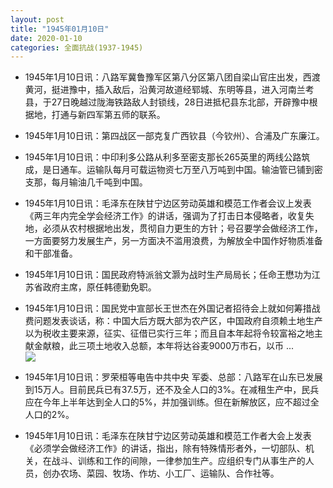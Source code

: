 ```yaml
---
layout: post
title: "1945年01月10日"
date: 2020-01-10
categories: 全面抗战(1937-1945)
---
```


<meta name="referrer" content="no-referrer" />

- 1945年1月10日讯：八路军冀鲁豫军区第八分区第八团自梁山官庄出发，西渡黄河，挺进豫中，插入敌后，沿黄河故道经郓城、东明等县，进入河南兰考县，于27日晚越过陇海铁路敌人封锁线，28日进抵杞县东北部，开辟豫中根据地，打通与新四军第五师的联系。 

- 1945年1月10日讯：第四战区一部克复广西钦县（今钦州）、合浦及广东廉江。 

- 1945年1月10日讯：中印利多公路从利多至密支那长265英里的两线公路筑成，是日通车。运输队每月可载运物资七万至八万吨到中国。输油管已铺到密支那，每月输油几千吨到中国。 

- 1945年1月10日讯：毛泽东在陕甘宁边区劳动英雄和模范工作者会议上发表《两三年内完全学会经济工作》的讲话，强调为了打击日本侵略者，收复失地，必须从农村根据地出发，贯彻自力更生的方针；号召要学会做经济工作，一方面要努力发展生产，另一方面决不滥用浪费，为解放全中国作好物质准备和干部准备。 

- 1945年1月10日讯：国民政府特派翁文灏为战时生产局局长；任命王懋功为江苏省政府主席，原任韩德勤免职。 

- 1945年1月10日讯：国民党中宣部长王世杰在外国记者招待会上就如何筹措战费问题发表谈话，称：中国大后方既大部为农产区，中国政府自须赖土地生产以为税收主要来源，征实、征借已实行三年；而且自本年起将令较富裕之地主献金献粮，此三项土地收入总额，本年将达谷麦9000万市石，以币 ... <br/><img src="https://wx4.sinaimg.cn/large/aca367d8ly1gara9c2xomj20c80aywel.jpg" />

- 1945年1月10日讯：罗荣桓等电告中共中央 军委、总部：八路军在山东已发展到15万人。目前民兵已有37.5万，还不及全人口的3%。在减租生产中，民兵应在今年上半年达到全人口的5%，并加强训练。但在新解放区，应不超过全人口的2%。 

- 1945年1月10日讯：毛泽东在陕甘宁边区劳动英雄和模范工作者大会上发表《必须学会做经济工作》的讲话，指出，除有特殊情形者外，一切部队、机关，在战斗、训练和工作的间隙，一律参加生产。应组织专门从事生产的人员，创办农场、菜园、牧场、作坊、小工厂、运输队、合作社等。 

